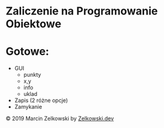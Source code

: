 # Zaliczenie na Programowanie Obiektowe

# Gotowe:
- GUI
	- punkty
	- x,y
	- info
	- uklad
- Zapis (2 różne opcje)
- Zamykanie

© 2019 Marcin Zelkowski by [Zelkowski.dev](https://zelkowski.dev)
